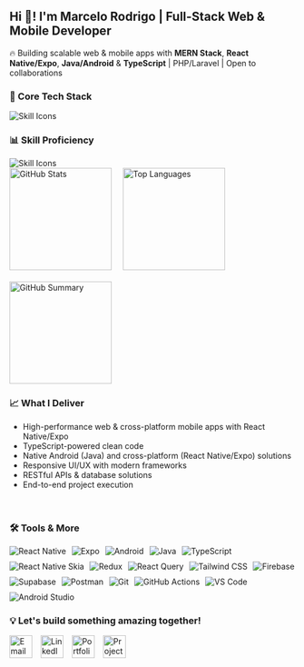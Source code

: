 <h2 align="left">Hi 👋! I'm Marcelo Rodrigo | Full-Stack Web & Mobile Developer</h2>

<p align="left">
  🔥 Building scalable web & mobile apps with <strong>MERN Stack</strong>, <strong>React Native/Expo</strong>, <strong>Java/Android</strong> & <strong>TypeScript</strong> | PHP/Laravel | Open to collaborations
</p>

<h3>🚀 Core Tech Stack</h3>

<div style="display: flex; flex-wrap: wrap; gap: 10px;">
<img src="https://skillicons.dev/icons?i=ts,js,react,nodejs,express,expo,php,laravel&theme=dark&perline=6" alt="Skill Icons" />
</div>

<h3>📊 Skill Proficiency</h3>
<img src="https://skillicons.dev/icons?i=ts,js,react,reactnative,expo,nodejs,express,mongodb,java,androidstudio,php,laravel,tailwind,redux,firebase,postman&theme=dark&perline=6" alt="Skill Icons" />

<div align="left" style="display: flex; flex-wrap: wrap; gap: 20px;">
  <img src="https://github-readme-stats.vercel.app/api?username=rodrigomarcelo643&hide_title=false&hide_rank=false&show_icons=true&include_all_commits=true&count_private=true&disable_animations=false&theme=dracula&locale=en&hide_border=false" height="180" alt="GitHub Stats" />
  <img src="https://github-readme-stats.vercel.app/api/top-langs?username=rodrigomarcelo643&locale=en&hide_title=false&layout=compact&card_width=320&langs_count=8&theme=dracula&hide_border=false" height="180" alt="Top Languages" />
  <img src="https://github-profile-summary-cards.vercel.app/api/cards/profile-details?username=rodrigomarcelo643&theme=dracula" height="180" alt="GitHub Summary" />
</div>

<div style="display: flex; gap: 20px; flex-wrap: wrap;">
  <div style="flex: 1; min-width: 300px;">
    <h3>📈 What I Deliver</h3>
    <ul>
      <li>High-performance web & cross-platform mobile apps with React Native/Expo</li>
      <li>TypeScript-powered clean code</li>
      <li>Native Android (Java) and cross-platform (React Native/Expo) solutions</li>
      <li>Responsive UI/UX with modern frameworks</li>
      <li>RESTful APIs & database solutions</li>
      <li>End-to-end project execution</li>
    </ul>
  </div>
  
  <div style="flex: 1; min-width: 300px;">
    <h3>🛠️ Tools & More</h3>
    <div style="display: flex; flex-wrap: wrap; gap: 10px;">
      <img src="https://img.shields.io/badge/React_Native-61DAFB?style=for-the-badge&logo=react&logoColor=white" alt="React Native" />
      <img src="https://img.shields.io/badge/Expo-000020?style=for-the-badge&logo=expo&logoColor=white" alt="Expo" />
      <img src="https://img.shields.io/badge/Android-3DDC84?style=for-the-badge&logo=android&logoColor=white" alt="Android" />
      <img src="https://img.shields.io/badge/Java-ED8B00?style=for-the-badge&logo=openjdk&logoColor=white" alt="Java" />
      <img src="https://img.shields.io/badge/TypeScript-3178C6?style=for-the-badge&logo=typescript&logoColor=white" alt="TypeScript" />
      <img src="https://img.shields.io/badge/React_Native_Skia-FF6D00?style=for-the-badge&logo=react&logoColor=white" alt="React Native Skia" />
      <img src="https://img.shields.io/badge/Redux-764ABC?style=for-the-badge&logo=redux&logoColor=white" alt="Redux" />
      <img src="https://img.shields.io/badge/React_Query-FF4154?style=for-the-badge&logo=reactquery&logoColor=white" alt="React Query" />
      <img src="https://img.shields.io/badge/Tailwind_CSS-38B2AC?style=for-the-badge&logo=tailwind-css&logoColor=white" alt="Tailwind CSS" />
      <img src="https://img.shields.io/badge/Firebase-FFCA28?style=for-the-badge&logo=firebase&logoColor=black" alt="Firebase" />
      <img src="https://img.shields.io/badge/Supabase-3ECF8E?style=for-the-badge&logo=supabase&logoColor=white" alt="Supabase" />
      <img src="https://img.shields.io/badge/Postman-FF6C37?style=for-the-badge&logo=postman&logoColor=white" alt="Postman" />
      <img src="https://img.shields.io/badge/Git-F05032?style=for-the-badge&logo=git&logoColor=white" alt="Git" />
      <img src="https://img.shields.io/badge/GitHub_Actions-2088FF?style=for-the-badge&logo=githubactions&logoColor=white" alt="GitHub Actions" />
      <img src="https://img.shields.io/badge/VS_Code-007ACC?style=for-the-badge&logo=visual-studio-code&logoColor=white" alt="VS Code" />
      <img src="https://img.shields.io/badge/Android_Studio-3DDC84?style=for-the-badge&logo=android-studio&logoColor=white" alt="Android Studio" />
    </div>
  </div>
</div>

<h3>💡 Let's build something amazing together!</h3>

<div style="display: flex; gap: 15px; flex-wrap: wrap;">
  <a href="mailto:rodrigomarcelo643@gmail.com" target="_blank">
    <img src="https://img.shields.io/static/v1?message=Email&logo=gmail&label=&color=D14836&logoColor=white&labelColor=&style=for-the-badge" height="40" alt="Email" />
  </a>
  <a href="https://www.linkedin.com/in/marcelo-rodrigo-205100295/" target="_blank">
    <img src="https://img.shields.io/static/v1?message=LinkedIn&logo=linkedin&label=&color=0077B5&logoColor=white&labelColor=&style=for-the-badge" height="40" alt="LinkedIn" />
  </a>
  <a href="https://marcelo-tau.vercel.app" target="_blank">
    <img src="https://img.shields.io/static/v1?message=Portfolio&logo=vercel&label=&color=000000&logoColor=white&labelColor=&style=for-the-badge" height="40" alt="Portfolio" />
  </a>
  <a href="https://github.com/rodrigomarcelo643?tab=repositories" target="_blank">
    <img src="https://img.shields.io/static/v1?message=Projects&logo=github&label=&color=181717&logoColor=white&labelColor=&style=for-the-badge" height="40" alt="Projects" />
  </a>
</div>
